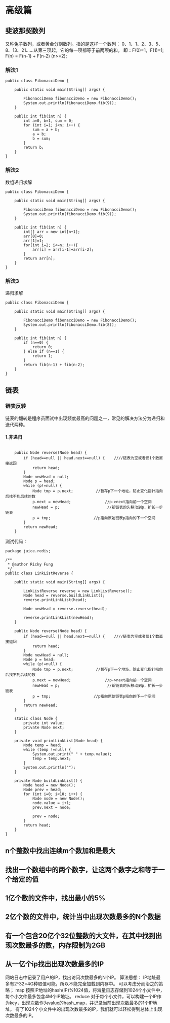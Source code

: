 # 高级篇

## 斐波那契数列
又称兔子数列，或者黄金分割数列。指的是这样一个数列：
0、1、1、2、3、5、8、13、21……从第三项起，它的每一项都等于前两项的和。
即：F(0)=1，F(1)=1; F(n) = F(n-1) + F(n-2) (n>=2);

### 解法1
```
public class FibonacciDemo {

    public static void main(String[] args) {

        FibonacciDemo fibonacciDemo = new FibonacciDemo();
        System.out.println(fibonacciDemo.fib(9));
    }

    public int fib(int n) {
        int a=0, b=1, sum = 0;
        for (int i=1; i<n; i++) {
            sum = a + b;
            a = b;
            b = sum;
        }
        return b;
    }
}
```

### 解法2
数组递归求解
```
public class FibonacciDemo {

    public static void main(String[] args) {

        FibonacciDemo fibonacciDemo = new FibonacciDemo();
        System.out.println(fibonacciDemo.fib(9));
    }

    public int fib(int n) {
        int[] arr = new int[n+1];
        arr[0]=0;
        arr[1]=1;
        for(int i=2; i<=n; i++){
            arr[i] = arr[i-1]+arr[i-2];
        }
        return arr[n];
    }
}
```

### 解法3
递归求解
```
public class FibonacciDemo {

    public static void main(String[] args) {

        FibonacciDemo fibonacciDemo = new FibonacciDemo();
        System.out.println(fibonacciDemo.fib(8));
    }

    public int fib(int n) {
        if (n==0) {
            return 0;
        } else if (n==1) {
            return 1;
        }
        return fib(n-1) + fib(n-2);
    }
}
```
## 链表
### 链表反转
链表的翻转是程序员面试中出现频度最高的问题之一，常见的解决方法分为递归和迭代两种。

#### 1.非递归
```

    public Node reverse(Node head) {
        if (head==null || head.next==null) {    ////链表为空或者仅1个数直接返回
            return head;
        }
        Node newHead = null;
        Node p = head;
        while (p!=null) {
            Node tmp = p.next;          //暂存p下一个地址，防止变化指针指向后找不到后续的数
            p.next = newHead;               //p->next指向前一个空间
            newHead = p;                     //新链表的头移动到p，扩长一步链表
            p = tmp;                   //p指向原始链表p指向的下一个空间
        }
        return newHead;
    }

```

测试代码：
```
package juice.redis;

/**
 * @author Ricky Fung
 */
public class LinkListReverse {

    public static void main(String[] args) {

        LinkListReverse reverse = new LinkListReverse();
        Node head = reverse.buildLinkList();
        reverse.printLinkList(head);

        Node newHead = reverse.reverse(head);

        reverse.printLinkList(newHead);
    }

    public Node reverse(Node head) {
        if (head==null || head.next==null) {    ////链表为空或者仅1个数直接返回
            return head;
        }
        Node newHead = null;
        Node p = head;
        while (p!=null) {
            Node tmp = p.next;          //暂存p下一个地址，防止变化指针指向后找不到后续的数
            p.next = newHead;               //p->next指向前一个空间
            newHead = p;                     //新链表的头移动到p，扩长一步链表
            p = tmp;                   //p指向原始链表p指向的下一个空间
        }
        return newHead;
    }

    static class Node {
        private int value;
        private Node next;
    }

    private void printLinkList(Node head) {
        Node temp = head;
        while (temp !=null) {
            System.out.print(" " + temp.value);
            temp = temp.next;
        }
        System.out.println("");
    }

    private Node buildLinkList() {
        Node head = new Node();
        Node prev = head;
        for (int i=0; i<10; i++) {
            Node node = new Node();
            node.value = i+1;
            prev.next = node;

            prev = node;
        }
        return head;
    }
}

```

## n个整数中找出连续m个数加和是最大

## 找出一个数组中的两个数字，让这两个数字之和等于一个给定的值

## 1亿个数的文件中，找出最小的5%

## 2亿个数的文件中，统计当中出现次数最多的N个数据

## 有一个包含20亿个32位整数的大文件，在其中找到出现次数最多的数，内存限制为2GB

## 从一亿个ip找出出现次数最多的IP
网站日志中记录了用户的IP，找出访问次数最多的N个IP。 
算法思想： 
IP地址最多有2^32=4G种取值可能，所以不能完全加载到内存中。 
可以考虑分而治之的策略； 
map 
按照IP地址的hash(IP)%1024值，将海量日志存储到1024个小文件中，每个小文件最多包含4M个IP地址。 
reduce 
对于每个小文件，可以构建一个IP作为key，出现次数作为value的hash_map，并记录当前出现次数最多的1个IP地址。 
有了1024个小文件中的出现次数最多的IP，我们就可以轻松得到总体上出现次数最多的IP。


